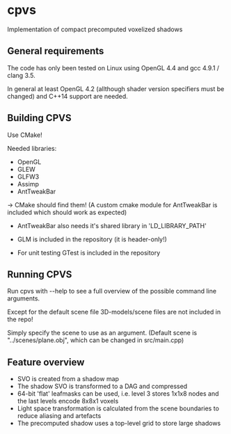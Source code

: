 cpvs
====

Implementation of compact precomputed voxelized shadows

## General requirements ##

The code has only been tested on Linux using OpenGL 4.4 and gcc 4.9.1 / clang 3.5.

In general at least OpenGL 4.2 (allthough shader version specifiers must be changed) and C++14 support are needed.

## Building CPVS ##

Use CMake!

Needed libraries:
 * OpenGL
 * GLEW
 * GLFW3
 * Assimp
 * AntTweakBar

-> CMake should find them!
(A custom cmake module for AntTweakBar is included which should work as expected)

 * AntTweakBar also needs it's shared library in 'LD_LIBRARY_PATH'

 * GLM is included in the repository (it is header-only!)

 * For unit testing GTest is included in the repository

## Running CPVS ##

Run cpvs with --help to see a full overview of the possible command line arguments.

Except for the default scene file 3D-models/scene files are not included in the repo!

Simply specify the scene to use as an argument.
(Default scene is "../scenes/plane.obj", which can be changed in src/main.cpp)


## Feature overview ##

 * SVO is created from a shadow map
 * The shadow SVO is transformed to a DAG and compressed
 * 64-bit 'flat' leafmasks can be used, i.e. level 3 stores 1x1x8 nodes and the last levels encode 8x8x1 voxels
 * Light space transformation is calculated from the scene boundaries to reduce aliasing and artefacts
 * The precomputed shadow uses a top-level grid to store large shadows
